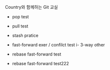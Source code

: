 Country와 함께하는 Git 교실

- pop test
- pull test
- stash pratice

- fast-forward exer / confilct test
i- 3-way other

- rebase fast-forward test
- rebase fast-forward test222
